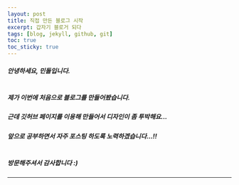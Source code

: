 ```yaml
---
layout: post
title: 직접 만든 블로그 시작
excerpt: 갑자기 블로거 되다
tags: [blog, jekyll, github, git]
toc: true
toc_sticky: true
---
```


##### 안녕하세요, 민돌입니다.<br><br>
##### 제가 이번에 처음으로 블로그를 만들어봤습니다.
##### 근데 깃허브 페이지를 이용해 만들어서 디자인이 좀 투박해요...
##### 앞으로 공부하면서 자주 포스팅 하도록 노력하겠습니다...!!<br><br>
##### 방문해주셔서 감사합니다 :)

---
